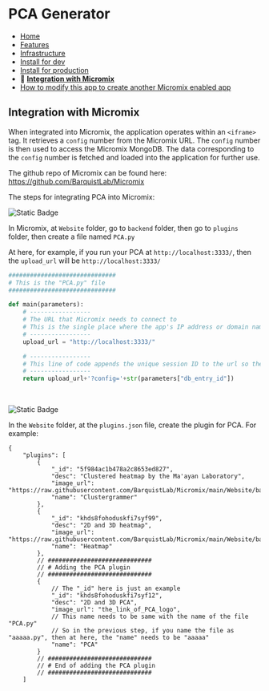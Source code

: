 # PCA Generator

- [Home](/README.md)
- [Features](features.md)
- [Infrastructure](infrastructure.md)
- [Install for dev](install_for_dev.md)
- [Install for production](install_for_production.md)
- 🌟 **[Integration with Micromix](integrate_with_micromix.md)**
- [How to modify this app to create another Micromix enabled app](how_to_modify_this_app_to_create_another_micromix_enabled_app.md)

## Integration with Micromix

When integrated into Micromix, the application operates within an `<iframe>` tag. It retrieves a `config` number from the Micromix URL. The `config` number is then used to access the Micromix MongoDB. The data corresponding to the `config` number is fetched and loaded into the application for further use.

The github repo of Micromix can be found here: https://github.com/BarquistLab/Micromix

The steps for integrating PCA into Micromix:

![Static Badge](https://img.shields.io/badge/Step_1-Create_PCA.py_file_in_the_backend_"plugins"_folder_of_Micromix-blue)

In Micromix, at `Website` folder, go to `backend` folder, then go to `plugins` folder, then create a file named `PCA.py`

At here, for example, if you run your PCA at `http://localhost:3333/`, then the `upload_url` will be `http://localhost:3333/`

```python
##############################
# This is the "PCA.py" file
##############################

def main(parameters):
    # -----------------
    # The URL that Micromix needs to connect to 
    # This is the single place where the app's IP address or domain name is hard coded
    # -----------------
    upload_url = "http://localhost:3333/"

    # -----------------
    # This line of code appends the unique session ID to the url so the application can pull the correct data from MongoDB - this also aid in adding the visualisation into an iframe within the site
    # -----------------
    return upload_url+'?config='+str(parameters["db_entry_id"])
```

<p>&nbsp;</p>

![Static Badge](https://img.shields.io/badge/Step_2-Create_plugin_in_the_"plugin.json"_file-blue)

In the `Website` folder, at the `plugins.json` file, create the plugin for PCA. For example:

```jsonc
{
    "plugins": [
        {
            "_id": "5f984ac1b478a2c8653ed827",
            "desc": "Clustered heatmap by the Ma'ayan Laboratory",
            "image_url": "https://raw.githubusercontent.com/BarquistLab/Micromix/main/Website/backend/plugins/clustergrammer.svg",
            "name": "Clustergrammer"
        },
        {
            "_id": "khds8fohoduskfi7syf99",
            "desc": "2D and 3D heatmap",
            "image_url": "https://raw.githubusercontent.com/BarquistLab/Micromix/main/Website/backend/plugins/heatmap_hiri_logo.svg",
            "name": "Heatmap"
        },
        // #############################
        // # Adding the PCA plugin
        // #############################
        {
            // The "_id" here is just an example
            "_id": "khds8fohoduskfi7syf12",
            "desc": "2D and 3D PCA",
            "image_url": "the_link_of_PCA_logo",
            // This name needs to be same with the name of the file "PCA.py"
            // So in the previous step, if you name the file as "aaaaa.py", then at here, the "name" needs to be "aaaaa"
            "name": "PCA"
        }
        // #############################
        // # End of adding the PCA plugin
        // #############################
    ]
```
